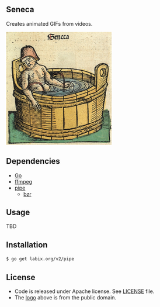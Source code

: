 ## Seneca 

Creates animated GIFs from videos.

<img src="logo.png" width="289" height="309" alt="seneca animated gif logo"/>

## Dependencies

* [Go](http://golang.org/)
* [ffmpeg](http://www.ffmpeg.org/)
* [pipe](http://labix.org/pipe)
  * [bzr](http://bazaar.canonical.com/en/)

## Usage

TBD

## Installation

```sh
$ go get labix.org/v2/pipe
```

## License

* Code is released under Apache license. See [LICENSE](../blob/master/LICENSE) file.
* The [logo](http://commons.wikimedia.org/wiki/File:Nuremberg_chronicles_f_105r_1.png) above is from the public domain.
